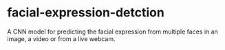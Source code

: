 # facial-expression-detction
A CNN model for predicting the facial expression from multiple faces in an image, a video or from a live webcam. 
